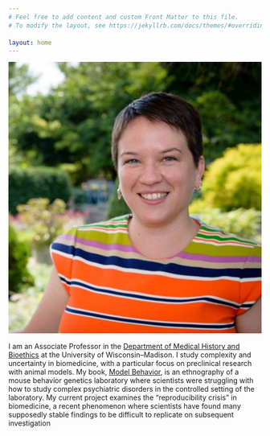 ```yaml
---
# Feel free to add content and custom Front Matter to this file.
# To modify the layout, see https://jekyllrb.com/docs/themes/#overriding-theme-defaults

layout: home
---
```

![Headshot of Nicole Nelson](assets/img/nelson_photo-1-562x602.jpg)

I am an Associate Professor in the [Department of Medical History and Bioethics](https://medhist.wisc.edu/) at the University of Wisconsin–Madison. I study complexity and uncertainty in biomedicine, with a particular focus on preclinical research with animal models. My book, [Model Behavior](http://amzn.to/2ydCtFq), is an ethnography of a mouse behavior genetics laboratory where scientists were struggling with how to study complex psychiatric disorders in the controlled setting of the laboratory. My current project examines the “reproducibility crisis” in biomedicine, a recent phenomenon where scientists have found many supposedly stable findings to be difficult to replicate on subsequent investigation